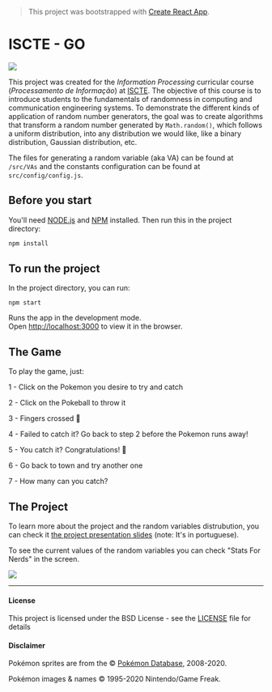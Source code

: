 > This project was bootstrapped with [Create React App](https://github.com/facebook/create-react-app).

# ISCTE - GO

![](iscte-go.gif)

This project was created for the _Information Processing_ curricular course (_Processamento de Informação_) at [ISCTE](https://www.iscte-iul.pt/course/3/bachelor-bsc-in-computer-engineering/presentation). The objective of this course is to introduce students to the fundamentals of randomness in computing and communication engineering systems. To demonstrate the different kinds of application of random number generators, the goal was to create algorithms that transform a random number generated by `Math.random()`, which follows a uniform distribution, into any distribution we would like, like a binary distribution, Gaussian distribution, etc.

The files for generating a random variable (aka VA) can be found at `/src/VAs` and the constants configuration can be found at `src/config/config.js`.

## Before you start

You'll need [NODE.js](https://nodejs.org/en/download/) and [NPM](https://www.npmjs.com/get-npm) installed. Then run this in the project directory:

```sh
npm install
```

## To run the project

In the project directory, you can run:

`npm start`

Runs the app in the development mode.<br>
Open [http://localhost:3000](http://localhost:3000) to view it in the browser.

## The Game

To play the game, just:

1 - Click on the Pokemon you desire to try and catch

2 - Click on the Pokeball to throw it

3 - Fingers crossed 🤞

4 - Failed to catch it? Go back to step 2 before the Pokemon runs away!

5 - You catch it? Congratulations! 🎉 

6 - Go back to town and try another one 

7 - How many can you catch?

## The Project

To learn more about the project and the random variables distrubution, you can check it [the project presentation slides](PI-APresentacao.pdf) (note: It's in portuguese).

To see the current values of the random variables you can check "Stats For Nerds" in the screen.

![](stats-for-nerds.gif)

---

#### License

This project is licensed under the BSD License - see the [LICENSE](LICENSE) file for details

#### Disclaimer

Pokémon sprites are from the © [Pokémon Database](https://pokemondb.net/), 2008-2020.

Pokémon images & names © 1995-2020 Nintendo/Game Freak.